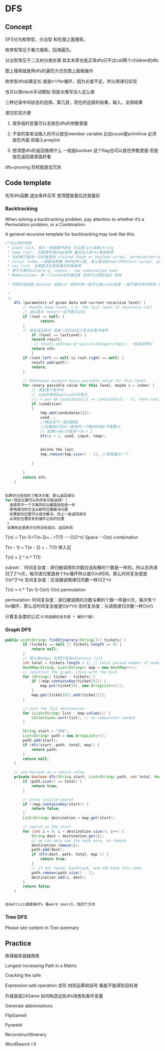 # DFS

## Concept

DFS分为枚举型，分治型 和在图上面搜索，

枚举型常见于暴力搜索，回溯遍历。

分治型常见于二叉树分类处理 其实本质也是正常dfs只不过call两个children的dfs

图上搜索就是用dfs的遍历方式在图上面做操作



枚举型dfs如果定长 就是n个for循环，因为长度不定，所以用递归实现

也可以用stack手动模拟 但是太难写没人这么做

三种记录中间状态的选择，第几层，现在的这层的结果，输入，全部结果

递归实现方便

1. 很多临时变量可以去放在dfs的参数里面

2. 不变的拿来当输入的可以放在member variable 比如count是primitiive 必须放在外面 和输入arraylist

3. 想清楚dfs的返回值用什么 一般是boolean 这个flag也可以放在参数里面 但是放在返回值里面好看

   

dfs+pruning 剪枝就是去冗余

## Code template

先写dfs函数 退出条件后写 想清楚是最后还是最前

### Backtracking

When solving a backtracking problem, pay attention to whether it’s a Permutation problem, or a Combination.

A general recursive template for backtracking may look like this:

```java
/*可以用的参数 
 * input list, 输入一般都要传进去 可以是list或者string
 * temp list， 当需要存储temp结果 最后加入到res里面使用
 * 当结果只能用一次时候使用 visited (hash or boolean array), permutation一般需要
 * cursor index 一般都会需要 除非在树上面, 意义是这轮search的start cursor, permutationb不需要这个 直接从0开始就行
 * res list, 当需要求全部结果的时候使用
 * 用于计算的value(e.g. remain - see combination sum)
 * Memoization: 拿一个cache来存储结果 这样可以提前返回 剪枝
 
 * 可用的返回值 boolean 或者int 这种时候一般可以用cache加速 一般不是穷举所有值 而是求一个boolean或者int的时候 就需要把它变成返回值
 
 * 
 */
	dfs (parameters of given data and current recursive level) {
        // Handle base cases, i.e. the last level of recursive call
        // 退出条件 return一定不要忘记写
        if (root == null) {
                return;
        }
        // 提前退出条件 或者一定的对这个定点的条件操作
       		if (level == lastLevel) {
            record result;
             // result.add(new ArrayList<Integer>(tmp)); 一般用深拷贝
            return sth;
        	}
        if (root.left == null && root.right == null) {
            result.add(path);
            return;
        }
        
        // Otherwise permute every possible value for this level.
        for (every possible value for this level, maybe i = index) {
            // 满足某个条件吗
            // 比如处理有duplicate的情况 
            //i > pos && candidates[i] == candidates[i - 1], then continue
            if (condition)  
            {
                tmp.add(candidates[i]);
                used..;
                //确定给下一层的数据
                //如果我们可以一直用同一个数的时候i不需要+1
                // 如果index只能用一次 + 1
                dfs(i + 1, used, input, temp); 
                
                
                delete the last;
                tmp.remove(tmp.size() - 1); //删掉最后一个
             
            } 
            
        }
        return sth;
    }
    
    
如果你已经找到了解决方案，那么返回成功
for(现在位置可以的所有可能选择）｛
  选择其中一个方案然后沿着路径前进一步
  使用递归的方法从新的位置解决问题
  如果新的位置可以成功解决，向上一级返回成功
  从现在位置恢复到循环之前的位置
 ｝
 如果到这里表示仍然没有成功，返回失败


```
T(n) = T(n-1)+T(n-2)+…+T(1)      ---O(2^n)     Space --O(n)  combination

T(n - 1) = T(n - 2) + .. T(1) 带入后

T(n) = 2 ^ n * T(1)

subset：
时间复杂度：递归被调用的次数应该和解的个数是一样的，所以总共递归了2^n次，每次递归里面有个for循环所以是O(n)时间，那么时间复杂度是O(n*2^n)
空间复杂度：应该跟调用递归次数一样O(2^n)

T(n) = n * T(n-1)  O(n!)  O(n)  permutation  



permutation:
时间复杂度：递归被调用的次数与解的个数一样是n!次，每次有个for循环，那么总时间复杂度是O(n*n!)
空间复杂度：与调用递归次数一样O(n!)

计算复杂度的公式 `O(构造解的复杂度 * 解的个数)` 

### Graph DFS

```java
public List<String> findItinerary(String[][] tickets) {
        if (tickets == null || tickets.length == 0) {
            return null;
        }
    	// 输入是edges 先把它变成adjacency list
        int total = tickets.length + 1; // total passed number of nodes
        HashMap<String, List<String>> map = new HashMap<>();
        // construct the graph, store with the hash
        for (String[] ticket : tickets) {
            if (!map.containsKey(ticket[0])) {
                map.put(ticket[0], new ArrayList<>());
            }
            map.get(ticket[0]).add(ticket[1]);
        }

        // sort the list destination
        for (List<String> list : map.values()) {
            Collections.sort(list); // no comparator needed
        }

        String start = "JFK";
        List<String> path = new ArrayList<>();
        path.add(start);
        if (dfs(start, path, total, map)) {
            return path;
        }
        return null;
    }

    // use boolean as a return value
    private boolean dfs(String start, List<String> path, int total, HashMap<String, List<String>> map) {
        if (path.size() == total) {
            return true;
        }

        // prune invalid search
        if (!map.containsKey(start)) {
            return false;
        }
        List<String> destination = map.get(start);

        // search in the start
        for (int i = 0; i < destination.size(); i++) {
            String dest = destination.get(i);
            // we can only use the node once, so remove
            destination.remove(i);
            path.add(dest);
            if (dfs(dest, path, total, map )) {
                return true;
            }
            // if not found, backtrack, and add back this node
            path.remove(path.size() - 1);
            destination.add(i, dest);
        }
        return false;
    }


在matrix上面直接dfs 看word search，找四个方向
```



### Tree DFS

Please see content in Tree summary

## Practice

练得越多就越熟练

Longest Increasing Path in a Matrix 

Cracking the safe

Expression add operation 变形 四则运算和括号 看能不能得到目标值 

升级版是24Game 如何构造这些dfs场景和条件变量



Generate abbreviations

FlipGameII

Pyramid

ReconstructItinerary

WordSearch I II